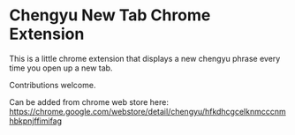# Chengyu New Tab Chrome Extension
This is a little chrome extension that displays a new chengyu phrase every time you open up a new tab. 

Contributions welcome.

Can be added from chrome web store here: https://chrome.google.com/webstore/detail/chengyu/hfkdhcgcelknmcccnmhbkpnjffimifag
